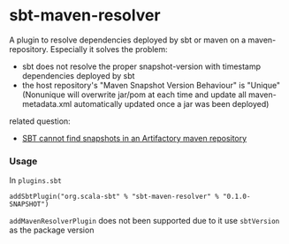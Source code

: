 sbt-maven-resolver
==================

A plugin to resolve dependencies deployed by sbt or maven on a maven-repository. Especially it solves the problem:

- sbt does not resolve the proper snapshot-version with timestamp dependencies deployed by sbt
- the host repository's "Maven Snapshot Version Behaviour" is "Unique" (Nonunique will overwrite jar/pom at each time and update all maven-metadata.xml automatically updated once a jar was been deployed)

related question:

- [SBT cannot find snapshots in an Artifactory maven repository
](https://stackoverflow.com/questions/23584264/sbt-cannot-find-snapshots-in-an-artifactory-maven-repository/23585401)

### Usage

In `plugins.sbt`
```
addSbtPlugin("org.scala-sbt" % "sbt-maven-resolver" % "0.1.0-SNAPSHOT")
```

`addMavenResolverPlugin` does not been supported due to it use `sbtVersion` as the package version
